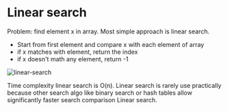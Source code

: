 # Linear search
Problem: find element x in array. Most simple approach is linear search. 
- Start from first element and compare x with each element of array 
- if x matches with element, return the index
- if x doesn't math any element, return -1

![linear-search](https://github.com/htdhcvm/javascript-algorithms.git/assets/linear-search/Linear-Search.png?raw=true)

Time complexity linear search is O(n).
Linear search is rarely use practically because other search algo like binary search or hash tables allow significantly faster search comparison Linear search.

